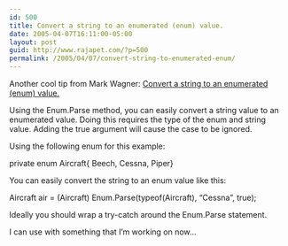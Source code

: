 ```yaml
---
id: 500
title: Convert a string to an enumerated (enum) value.
date: 2005-04-07T16:11:00-05:00
layout: post
guid: http://www.rajapet.com/?p=500
permalink: /2005/04/07/convert-string-to-enumerated-enum/
---
```

Another cool tip from Mark Wagner: [Convert a string to an enumerated (enum) value.](http://blogs.crsw.com/mark/archive/2005/04/07/832.aspx)

Using the Enum.Parse method, you can easily convert a string value to an enumerated value. Doing this requires the type of the enum and string value. Adding the true argument will cause the case to be ignored.

Using the following enum for this example:

private enum Aircraft{ Beech, Cessna, Piper}

You can easily convert the string to an enum value like this:

Aircraft air = (Aircraft) Enum.Parse(typeof(Aircraft), &#8220;Cessna&#8221;, true);

Ideally you should wrap a try-catch around the Enum.Parse statement.

I can use with something that I&#8217;m working on now&#8230;